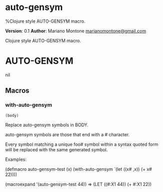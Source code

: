 # auto-gensym
%Clojure style AUTO-GENSYM macro.

**Version**: 0.1
**Author**: Mariano Montone <marianomontone@gmail.com>


 Clojure style AUTO-GENSYM macro.



# AUTO-GENSYM

nil

## Macros
### with-auto-gensym

```lisp
(body)
```

Replace auto-gensym symbols in BODY.



auto-gensym symbols are those that end with a # character.

Every symbol matching a unique foo# symbol within a syntax quoted form will be replaced with the same generated symbol.

Examples:

(defmacro auto-gensym-test (x)
  (with-auto-gensym
    `(let ((x# ,x))
       (+ x# 22))))

(macroexpand '(auto-gensym-test 44)) =>
(LET ((#:X1 44))
  (+ #:X1 22))

